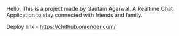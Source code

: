 Hello, This is a project made by Gautam Agarwal. A Realtime Chat Application to stay connected with friends and family.

Deploy link - https://chithub.onrender.com/
